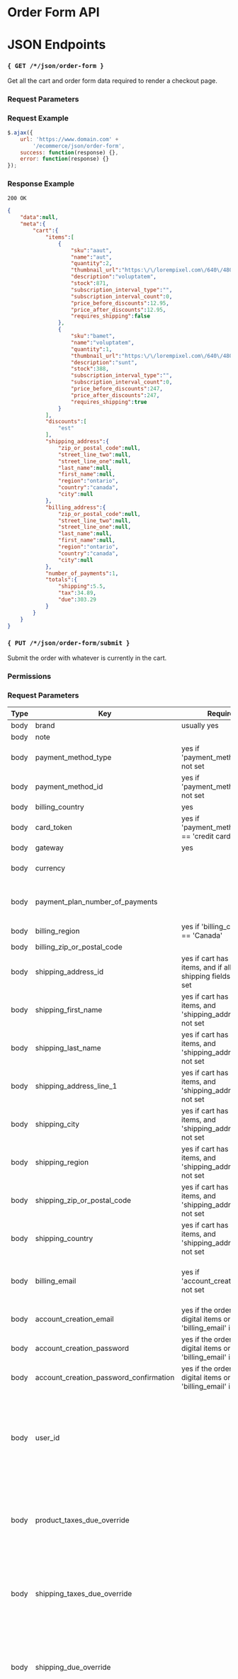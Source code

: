 # Order Form API

# JSON Endpoints

### `{ GET /*/json/order-form }`

Get all the cart and order form data required to render a checkout page.

### Request Parameters

### Request Example

```js   
$.ajax({
    url: 'https://www.domain.com' +
        '/ecommerce/json/order-form',
    success: function(response) {},
    error: function(response) {}
});
```

### Response Example

```200 OK```

```json
{
    "data":null,
    "meta":{
        "cart":{
            "items":[
                {
                    "sku":"aaut",
                    "name":"aut",
                    "quantity":2,
                    "thumbnail_url":"https:\/\/lorempixel.com\/640\/480\/?95232",
                    "description":"voluptatem",
                    "stock":871,
                    "subscription_interval_type":"",
                    "subscription_interval_count":0,
                    "price_before_discounts":12.95,
                    "price_after_discounts":12.95,
                    "requires_shipping":false
                },
                {
                    "sku":"bamet",
                    "name":"voluptatem",
                    "quantity":1,
                    "thumbnail_url":"https:\/\/lorempixel.com\/640\/480\/?10410",
                    "description":"sunt",
                    "stock":388,
                    "subscription_interval_type":"",
                    "subscription_interval_count":0,
                    "price_before_discounts":247,
                    "price_after_discounts":247,
                    "requires_shipping":true
                }
            ],
            "discounts":[
                "est"
            ],
            "shipping_address":{
                "zip_or_postal_code":null,
                "street_line_two":null,
                "street_line_one":null,
                "last_name":null,
                "first_name":null,
                "region":"ontario",
                "country":"canada",
                "city":null
            },
            "billing_address":{
                "zip_or_postal_code":null,
                "street_line_two":null,
                "street_line_one":null,
                "last_name":null,
                "first_name":null,
                "region":"ontario",
                "country":"canada",
                "city":null
            },
            "number_of_payments":1,
            "totals":{
                "shipping":5.5,
                "tax":34.89,
                "due":303.29
            }
        }
    }
}
```

<!--- -------------------------------------------------------------------------------------------------------------- -->

### `{ PUT /*/json/order-form/submit }`

Submit the order with whatever is currently in the cart.

### Permissions

### Request Parameters

|Type|Key|Required|Default|Options|Notes|
|----|---|--------|-------|-------|-----|
|body|brand|usually yes||||
|body|note|||||
|body|payment_method_type|yes if 'payment_method_id' not set||||
|body|payment_method_id|yes if 'payment_method_type' not set||||
|body|billing_country|yes||||
|body|card_token|yes if 'payment_method_type' == 'credit card'||||
|body|gateway|yes||||
|body|currency||based on IP address|||
|body|payment_plan_number_of_payments||1|1,2,5|this can be configured to allow any values|
|body|billing_region|yes if 'billing_country' == 'Canada'||||
|body|billing_zip_or_postal_code||||||
|body|shipping_address_id|yes if cart has shippable items, and if all the other shipping fields are not set||||
|body|shipping_first_name|yes if cart has shippable items, and 'shipping_address_id' is not set||||
|body|shipping_last_name|yes if cart has shippable items, and 'shipping_address_id' is not set||||
|body|shipping_address_line_1|yes if cart has shippable items, and 'shipping_address_id' is not set||||
|body|shipping_city|yes if cart has shippable items, and 'shipping_address_id' is not set||||
|body|shipping_region|yes if cart has shippable items, and 'shipping_address_id' is not set||||
|body|shipping_zip_or_postal_code|yes if cart has shippable items, and 'shipping_address_id' is not set||||
|body|shipping_country|yes if cart has shippable items, and 'shipping_address_id' is not set||||
|body|billing_email|yes if 'account_creation_email' not set|||**can only use this for non-digital items**|
|body|account_creation_email|yes if the order has digital items or 'billing_email' is not set||||
|body|account_creation_password|yes if the order has digital items or 'billing_email' is not set||||
|body|account_creation_password_confirmation|yes if the order has digital items or 'billing_email' is not set||||
|body|user_id|||you must pass this in all cases if you want to place orders for another user|'place-orders-for-other-users' permission is required to place orders for other users|
|body|product_taxes_due_override| | | |'place-orders-for-other-users' permission is required to override amounts|
|body|shipping_taxes_due_override| | | |'place-orders-for-other-users' permission is required to override amounts|
|body|shipping_due_override| | | |'place-orders-for-other-users' permission is required to override amounts|
|body|order_items_due_overrides| | |array of arrays: ['sku' => 'MYSKU', 'amount' => 100]|'place-orders-for-other-users' permission is required to override amounts|

### Request Example

```js   
$.ajax({
    url: 'https://www.domain.com' +
        '/json/order-form/submit',
    data: {
        payment_method_type: "credit_card",
        card_token: "veritatis",
        billing_region: "deleniti",
        billing_zip_or_postal_code: "27895-2195",
        billing_country: "Canada",
        gateway: "drumeo",
        shipping_first_name: "Wyman",
        shipping_last_name: "Kozey",
        shipping_address_line_1: "Blandaport, NC 39987-8605",
        shipping_city: "Amandamouth",
        shipping_region: "deleniti",
        shipping_zip_or_postal_code: "81723-8095",
        shipping_country: "Canada",
        currency: "CAD",
        account_creation_email: "reilly.fahey@emard.com",
        account_creation_password: "`riMe8x37Q{L",
        account_creation_password_confirmation: "`riMe8x37Q{L"
    },
    success: function(response) {},
    error: function(response) {}
});
```

With overrides:
```js   
$.ajax({
    url: 'https://www.domain.com' +
        '/json/order-form/submit',
    data: {
        payment_method_type: "credit_card",
        card_token: "veritatis",
        billing_region: "deleniti",
        billing_zip_or_postal_code: "27895-2195",
        billing_country: "Canada",
        gateway: "drumeo",
        shipping_first_name: "Wyman",
        shipping_last_name: "Kozey",
        shipping_address_line_1: "Blandaport, NC 39987-8605",
        shipping_city: "Amandamouth",
        shipping_region: "deleniti",
        shipping_zip_or_postal_code: "81723-8095",
        shipping_country: "Canada",
        currency: "CAD",
        account_creation_email: "reilly.fahey@emard.com",
        account_creation_password: "`riMe8x37Q{L",
        account_creation_password_confirmation: "`riMe8x37Q{L",
        product_taxes_due_override: 130,
        shipping_taxes_due_override: 15,
        shipping_due_override: 31,
        order_items_due_overrides: [
            {
                'sku': 'MY-SKU',   
                'amount': 13,   
            },
            {
                'sku': 'MY-SKU-2',   
                'amount': 51,   
            },
        ]
    },
    success: function(response) {},
    error: function(response) {}
});
```

### Response Example

```200 OK```

```json
{
    "data":{
        "type":"order",
        "id":"1",
        "attributes":{
            "total_due":27.2,
            "product_due":25.9,
            "taxes_due":145,
            "shipping_due":0,
            "finance_due":0,
            "total_paid":27.2,
            "brand":"drumeo",
            "deleted_at":null,
            "created_at":"2019-05-02 16:52:39",
            "updated_at":"2019-05-02 16:52:39"
        },
        "relationships":{
            "orderItem":{
                "data":[
                    {
                        "type":"orderItem",
                        "id":"1"
                    }
                ]
            },
            "user":{
                "data":{
                    "type":"user",
                    "id":"1"
                }
            },
            "billingAddress":{
                "data":{
                    "type":"address",
                    "id":"1"
                }
            }
        }
    },
    "included":[
        {
            "type":"product",
            "id":"1",
            "attributes":{
                "brand":"drumeo",
                "name":"aliquid",
                "sku":"distinctio6461867",
                "price":12.95,
                "type":"product",
                "active":true,
                "category":"voluptas",
                "description":"doloremque",
                "thumbnail_url":"https:\/\/lorempixel.com\/640\/480\/?11290",
                "is_physical":false,
                "weight":0,
                "subscription_interval_type":"",
                "subscription_interval_count":0,
                "stock":248,
                "created_at":"2019-05-02 16:52:39",
                "updated_at":null
            }
        },
        {
            "type":"user",
            "id":"1",
            "attributes":[

            ]
        },
        {
            "type":"orderItem",
            "id":"1",
            "attributes":{
                "quantity":2,
                "weight":0,
                "initial_price":12.95,
                "total_discounted":0,
                "final_price":25.9,
                "created_at":"2019-05-02 16:52:39",
                "updated_at":"2019-05-02 16:52:39"
            },
            "relationships":{
                "product":{
                    "data":{
                        "type":"product",
                        "id":"1"
                    }
                }
            }
        },
        {
            "type":"address",
            "id":"1",
            "attributes":{
                "type":"billing",
                "brand":"drumeo",
                "first_name":null,
                "last_name":null,
                "street_line_1":null,
                "street_line_2":null,
                "city":null,
                "zip":"32552-5376",
                "region":"illum",
                "country":"Canada",
                "created_at":"2019-05-02 16:52:39",
                "updated_at":"2019-05-02 16:52:39"
            },
            "relationships":{
                "user":{
                    "data":{
                        "type":"user",
                        "id":"1"
                    }
                }
            }
        }
    ]
}
```

### Request Example

```js   
$.ajax({
    url: 'https://www.domain.com' +
        '/json/order-form/submit',
    data: {
        payment_method_type: "credit_card",
        card_token: "veritatis",
        billing_region: "deleniti",
        billing_zip_or_postal_code: "27895-2195",
        billing_country: "Canada",
        gateway: "drumeo",
        shipping_first_name: "Wyman",
        shipping_last_name: "Kozey",
        shipping_address_line_1: "Blandaport, NC 39987-8605",
        shipping_city: "Amandamouth",
        shipping_region: "deleniti",
        shipping_zip_or_postal_code: "81723-8095",
        shipping_country: "Canada",
        currency: "CAD",
        account_creation_email: "reilly.fahey@emard.com",
        account_creation_password: "`riMe8x37Q{L",
        account_creation_password_confirmation: "`riMe8x37Q{L",
        product_taxes_due_override: 0,
        shipping_taxes_due_override: 0,
        shipping_due_override: 0,
        order_items_due_override_distinctio6461867: 10
    },
    success: function(response) {},
    error: function(response) {}
});
```

### Response Example

```200 OK```

```json
{
    "data":{
        "type":"order",
        "id":"1",
        "attributes":{
            "total_due":20,
            "product_due":20,
            "taxes_due":0,
            "shipping_due":0,
            "finance_due":0,
            "total_paid":20,
            "brand":"drumeo",
            "deleted_at":null,
            "created_at":"2019-05-02 16:52:39",
            "updated_at":"2019-05-02 16:52:39"
        },
        "relationships":{
            "orderItem":{
                "data":[
                    {
                        "type":"orderItem",
                        "id":"1"
                    }
                ]
            },
            "user":{
                "data":{
                    "type":"user",
                    "id":"1"
                }
            },
            "billingAddress":{
                "data":{
                    "type":"address",
                    "id":"1"
                }
            }
        }
    },
    "included":[
        {
            "type":"product",
            "id":"1",
            "attributes":{
                "brand":"drumeo",
                "name":"aliquid",
                "sku":"distinctio6461867",
                "price":12.95,
                "type":"product",
                "active":true,
                "category":"voluptas",
                "description":"doloremque",
                "thumbnail_url":"https:\/\/lorempixel.com\/640\/480\/?11290",
                "is_physical":false,
                "weight":0,
                "subscription_interval_type":"",
                "subscription_interval_count":0,
                "stock":248,
                "created_at":"2019-05-02 16:52:39",
                "updated_at":null
            }
        },
        {
            "type":"user",
            "id":"1",
            "attributes":[

            ]
        },
        {
            "type":"orderItem",
            "id":"1",
            "attributes":{
                "quantity":2,
                "weight":0,
                "initial_price":12.95,
                "total_discounted":0,
                "final_price":20,
                "created_at":"2019-05-02 16:52:39",
                "updated_at":"2019-05-02 16:52:39"
            },
            "relationships":{
                "product":{
                    "data":{
                        "type":"product",
                        "id":"1"
                    }
                }
            }
        },
        {
            "type":"address",
            "id":"1",
            "attributes":{
                "type":"billing",
                "brand":"drumeo",
                "first_name":null,
                "last_name":null,
                "street_line_1":null,
                "street_line_2":null,
                "city":null,
                "zip":"32552-5376",
                "region":"illum",
                "country":"Canada",
                "created_at":"2019-05-02 16:52:39",
                "updated_at":"2019-05-02 16:52:39"
            },
            "relationships":{
                "user":{
                    "data":{
                        "type":"user",
                        "id":"1"
                    }
                }
            }
        }
    ]
}
```